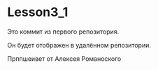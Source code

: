 # Lesson3_1

Это коммит из первого репозитория.

Он будет отображен в удалённом репозитории.

Прппшеивет от Алексея Романоского